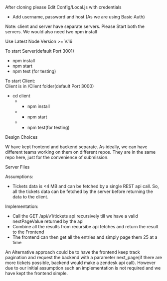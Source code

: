 

After cloning please Edit Config/Local.js with credentials<br />
 - Add username, password and host (As we are using Basic Auth)<br />

Note: client and server have separate servers. Please Start both the servers. We would also need two npm install<br />

Use Latest Node Version >= V.16 <br />




To start Server(default Port 3001) <br />
- npm install
- npm start
- npm test (for testing)


To start Client: <br />
Client is in /Client folder(default Port 3000)
 - cd client
   - - npm install
   - - npm start
   - - npm test(for testing)

Design Choices <br />

W have kept frontend and backend separate. As ideally, we can have different teams working on them on different repos. They are in the same repo here, just for the convenience of submission. <br />


Server Files  <br />

Assumptions:<br />
- Tickets data is <4 MB and can be fetched by a single REST api call. So, all the tickets data can be fetched by the server before returning the data to the client.

Implementation:<br />
- Call the GET /api/v1/tickets api recursively till we have a valid nextPageValue returned by the api
- Combine all the results from recursibe api fetches and return the result to the Frontend
- The frontend can then get all the entries and simply page them 25 at a time

An Alternative approach could be to have the frontend keep track pagination and request the backend with a parameter next_page(if there are more tickets possible, backend would make a zendesk api call). However due to our initial assumption such an implementation is not required and we have kept the frontend simple. <br />
